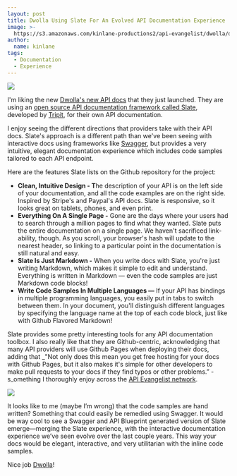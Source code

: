 ```yaml
---
layout: post
title: Dwolla Using Slate For An Evolved API Documentation Experience
image: >-
  https://s3.amazonaws.com/kinlane-productions2/api-evangelist/dwolla/dwolla-logo.jpeg
author:
  name: kinlane
tags:
  - Documentation
  - Experience
---
```

[![](https://s3.amazonaws.com/kinlane-productions2/api-evangelist/dwolla/dwolla-logo.jpeg)](https://docs.dwolla.com)

I'm liking the new [Dwolla's new API docs](https://docs.dwolla.com) that they just launched. They are using an [open source API documentation framework called Slate](https://github.com/tripit/slate), developed by [Tripit](https://www.tripit.com), for their own API documentation. 

I enjoy seeing the different directions that providers take with their API docs. Slate's approach is a different path than we've been seeing with interactive docs using frameworks like [Swagger](http://swagger.io/), but provides a very intuitive, elegant documentation experience which includes code samples tailored to each API endpoint.

Here are the features Slate lists on the Github repository for the project:

*   **Clean, Intuitive Design - T**he description of your API is on the left side of your documentation, and all the code examples are on the right side. Inspired by Stripe's and Paypal's API docs. Slate is responsive, so it looks great on tablets, phones, and even print.
*   **Everything On A Single Page -** Gone are the days where your users had to search through a million pages to find what they wanted. Slate puts the entire documentation on a single page. We haven't sacrificed link-ability, though. As you scroll, your browser's hash will update to the nearest header, so linking to a particular point in the documentation is still natural and easy.
*   **Slate Is Just Markdown -** When you write docs with Slate, you're just writing Markdown, which makes it simple to edit and understand. Everything is written in Markdown — even the code samples are just Markdown code blocks!
*   **Write Code Samples In Multiple Languages —** If your API has bindings in multiple programming languages, you easily put in tabs to switch between them. In your document, you'll distinguish different languages by specifying the language name at the top of each code block, just like with Github Flavored Markdown!

Slate provides some pretty interesting tools for any API documentation toolbox. I also really like that they are Github-centric, acknowledging that many API providers will use Github Pages when deploying their docs, adding that _"Not only does this mean you get free hosting for your docs with Github Pages, but it also makes it's simple for other developers to make pull requests to your docs if they find typos or other problems.” - s_omething I thoroughly enjoy across the [API Evangelist network](http://apievangelist.com/network.html).

[![](https://s3.amazonaws.com/kinlane-productions2/api-evangelist/dwolla/dwolla-api-docs.png)](https://docs.dwolla.com)

It looks like to me (maybe I’m wrong) that the code samples are hand written? Something that could easily be remedied using Swagger. It would be way cool to see a Swagger and API Blueprint generated version of Slate emerge—merging the Slate experience, with the interactive documentation experience we’ve seen evolve over the last couple years. This way your docs would be elegant, interactive, and very utilitarian with the inline code samples. 

Nice job [Dwolla](https://www.dwolla.com/)!